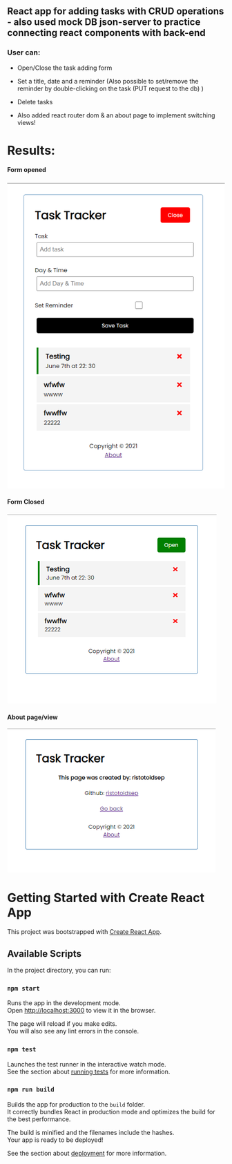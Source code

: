## React app for adding tasks with CRUD operations - also used mock DB json-server to practice connecting react components with back-end

### User can:
* Open/Close the task adding form
* Set a title, date and a reminder (Also possible to set/remove the reminder by double-clicking on the task (PUT request to the db) )
* Delete tasks

* Also added react router dom & an about page to implement switching views!

# Results:

#### Form opened
![picture](src/img/open.png)

#### Form Closed
![picture](src/img/closed.png)

#### About page/view
![picture](src/img/about.png)


# Getting Started with Create React App

This project was bootstrapped with [Create React App](https://github.com/facebook/create-react-app).

## Available Scripts

In the project directory, you can run:

### `npm start`

Runs the app in the development mode.\
Open [http://localhost:3000](http://localhost:3000) to view it in the browser.

The page will reload if you make edits.\
You will also see any lint errors in the console.

### `npm test`

Launches the test runner in the interactive watch mode.\
See the section about [running tests](https://facebook.github.io/create-react-app/docs/running-tests) for more information.

### `npm run build`

Builds the app for production to the `build` folder.\
It correctly bundles React in production mode and optimizes the build for the best performance.

The build is minified and the filenames include the hashes.\
Your app is ready to be deployed!

See the section about [deployment](https://facebook.github.io/create-react-app/docs/deployment) for more information.

